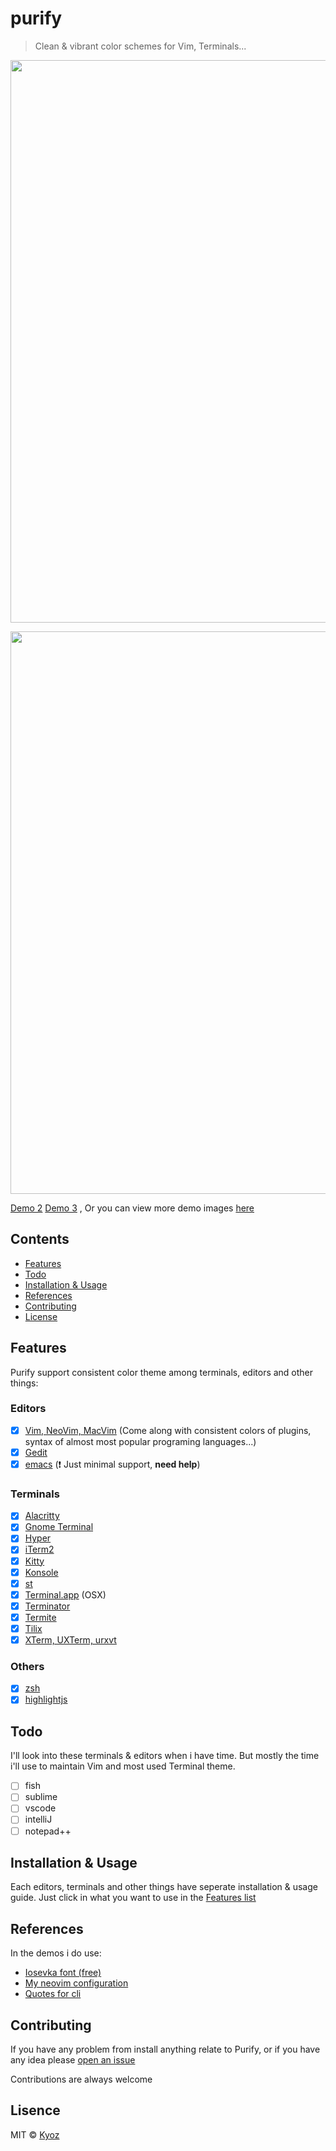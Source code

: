 # purify

> Clean & vibrant color schemes for Vim, Terminals...

<p align="center">
  <img src="https://i.imgur.com/5OGnkjQ.png" width="900px">
</p>

<p align="center">
  <img src="https://i.imgur.com/z6tHVS2.png" width="900px">
</p>

[Demo 2](https://i.imgur.com/ej5vWWS.png)
[Demo 3](https://i.imgur.com/gYhHGIW.png)
, Or you can view more demo images [here](https://imgur.com/gallery/8ZQYE9Z)

## Contents

- [Features](#features)
- [Todo](#todo)
- [Installation & Usage](#installation-&-usage)
- [References](#references)
- [Contributing](#contributing)
- [License](#license)

## Features
Purify support consistent color theme among terminals, editors and other things:

### Editors

- [x] [Vim, NeoVim, MacVim](./vim) (Come along with consistent colors of plugins, syntax of almost most popular programing languages...)
- [x] [Gedit](./gedit)
- [x] [emacs](./emacs) (:heavy_exclamation_mark: Just minimal support, **need help**)

### Terminals

- [x] [Alacritty](./alacritty)
- [x] [Gnome Terminal](./gnome-terminal)
- [x] [Hyper](./hyper)
- [x] [iTerm2](./iterm2)
- [x] [Kitty](./kitty)
- [x] [Konsole](./konsole)
- [x] [st](./st)
- [x] [Terminal.app](./terminal-app) (OSX)
- [x] [Terminator](./terminator)
- [x] [Termite](./termite)
- [x] [Tilix](./tilix)
- [x] [XTerm, UXTerm, urxvt](./xterm)

### Others

- [x] [zsh](./zsh)
- [x] [highlightjs](./highlightjs)

## Todo

I'll look into these terminals & editors when i have time. But mostly the time i'll use to maintain Vim and most used Terminal theme.

- [ ] fish
- [ ] sublime
- [ ] vscode
- [ ] intelliJ
- [ ] notepad++

## Installation & Usage

Each editors, terminals and other things have seperate installation & usage guide. Just click in what you want to use in the [Features list](#features)

## References

In the demos i do use:

- [Iosevka font (free)](https://github.com/be5invis/Iosevka)
- [My neovim configuration](https://github.com/kyoz/neovim)
- [Quotes for cli](https://github.com/kyoz/iquotes-cli)

## Contributing

If you have any problem from install anything relate to Purify, or if you have any idea please [open an issue](https://github.com/kyoz/purify/issues/new)

Contributions are always welcome

## Lisence
MIT © [Kyoz](mailto:banminkyoz@gmail.com)
